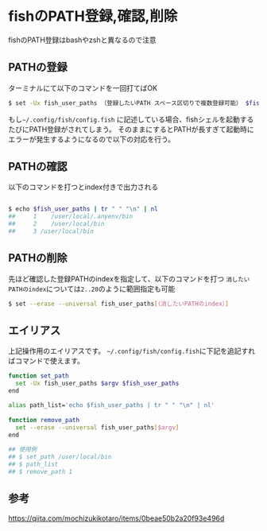 # fishのPATH登録,確認,削除
fishのPATH登録はbashやzshと異なるので注意

## PATHの登録
ターミナルにて以下のコマンドを一回打てばOK

```sh
$ set -Ux fish_user_paths （登録したいPATH スペース区切りで複数登録可能） $fish_user_paths
```

もし`~/.config/fish/config.fish`
に記述している場合、fishシェルを起動するたびにPATH登録がされてしまう。
そのままにするとPATHが長すぎて起動時にエラーが発生するようになるので以下の対応を行う。

## PATHの確認
以下のコマンドを打つとindex付きで出力される

```sh

$ echo $fish_user_paths | tr " " "\n" | nl
##     1	/user/local/.anyenv/bin
##     2	/user/local/bin
##     3 /user/local/bin
```

## PATHの削除
先ほど確認した登録PATHのindexを指定して、以下のコマンドを打つ
`消したいPATHのindex`については`2..20`のように範囲指定も可能

```sh
$ set --erase --universal fish_user_paths[（消したいPATHのindex）]
```

## エイリアス
上記操作用のエイリアスです。
`~/.config/fish/config.fish`に下記を追記すればコマンドで使えます。

```sh
function set_path
  set -Ux fish_user_paths $argv $fish_user_paths
end

alias path_list='echo $fish_user_paths | tr " " "\n" | nl'
 
function remove_path
  set --erase --universal fish_user_paths[$argv]
end
 
## 使用例
## $ set_path /user/local/bin
## $ path_list
## $ remove_path 1
```

## 参考
https://qiita.com/mochizukikotaro/items/0beae50b2a20f93e496d
